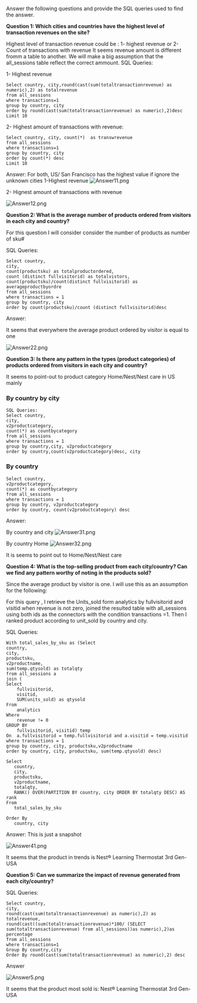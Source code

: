 Answer the following questions and provide the SQL queries used to find the answer.

    
**Question 1: Which cities and countries have the highest level of transaction revenues on the site?**

Highest level of transaction revenue could be :
1- highest revenue or
2-Count of transactions with revenue
It seems revenue amount is different fromm a table to another. We will make a big assumption that the all_sessions table reflect the correct ammount.
SQL Queries:

1- Highest revenue
```
Select country, city,round(cast(sum(totaltransactionrevenue) as numeric),2) as totalrevenue
from all_sessions
where transactions=1
group by country, city
order by round(cast(sum(totaltransactionrevenue) as numeric),2)desc
Limit 10
```
2- Highest amount of transactions with revenue:
```
Select country, city, count(*)  as transwrevenue
from all_sessions
where transactions=1
group by country, city
order by count(*) desc
Limit 10
```

Answer:
For both, US/ San Francisco has the highest value if ignore the unknown cities
1-Highest revenue
![Answer11.png](Answer11.png)





 2- Hignest amount of transactions with revenue

![Answer12.png](Answer12.png)





**Question 2: What is the average number of products ordered from visitors in each city and country?**

For this question I will consider consider the number of products as number of sku#

SQL Queries:
```
Select country,
city,
count(productsku) as totalproductordered,
count (distinct fullvisitorid) as totalvistors,
count(productsku)/count(distinct fullvisitorid) as averageproductbyordre
from all_sessions
where transactions = 1
group by country, city
order by count(productsku)/count (distinct fullvisitorid)desc
```
Answer:

It seems that everywhere the average product ordered by visitor is equal to one

![Answer22.png](Answer22.png)






**Question 3: Is there any pattern in the types (product categories) of products ordered from visitors in each city and country?**

 It seems to point-out to product category Home/Nest/Nest care in US mainly

### By country by city
```
SQL Queries:
Select country,
city,
v2productcategory,
count(*) as countbycategory
from all_sessions
where transactions = 1
group by country,city, v2productcategory
order by country,count(v2productcategory)desc, city
```
### By country
```
Select country,
v2productcategory,
count(*) as countbycategory
from all_sessions
where transactions = 1
group by country, v2productcategory
order by country, count(v2productcategory) desc
```



Answer:

By country and city
![Answer31.png](Answer31.png)




By country
Home
![Answer32.png](Answer32.png)


It is seems to point out to Home/Nest/Nest care

**Question 4: What is the top-selling product from each city/country? Can we find any pattern worthy of noting in the products sold?**

Since the average product by visitor is one. I will use this as an assumption for the following:

For this query , I retrieve the Units_sold form analytics 
by fullvisitorid and visitid when revenue is not zero, joined the resulted table with all_sessions using both ids as the connectors with the condition transactions =1. 
Then I ranked product according to unit_sold by country and city. 



SQL Queries:
```
With total_sales_by_sku as (Select 
country,
city,
productsku,
v2productname,							
sum(temp.qtysold) as totalqty
from all_sessions a
join (
Select 
    fullvisitorid, 
    visitid, 
    SUM(units_sold) as qtysold
From 
    analytics
Where 
    revenue != 0
GROUP BY 
    fullvisitorid, visitid) temp
On  a.fullvisitorid = temp.fullvisitorid and a.visitid = temp.visitid
where transactions = 1
group by country, city, productsku,v2productname
order by country, city, productsku, sum(temp.qtysold) desc)

Select 
   country,
   city,
   productsku,
   v2productname,
   totalqty,
   RANK() OVER(PARTITION BY country, city ORDER BY totalqty DESC) AS rank
From 
   total_sales_by_sku

Order By 
   country, city
```



Answer:
This is just a snapshot

![Answer41.png](Answer41.png)


It seems that the product in trends  is Nest® Learning Thermostat 3rd Gen-USA


**Question 5: Can we summarize the impact of revenue generated from each city/country?**

SQL Queries:
```
Select country,
city,
round(cast(sum(totaltransactionrevenue) as numeric),2) as totalrevenue,
round(cast((sum(totaltransactionrevenue)*100/ (SELECT sum(totaltransactionrevenue) from all_sessions))as numeric),2)as percentage
from all_sessions
where transactions=1
Group By country,city
Order By round(cast(sum(totaltransactionrevenue) as numeric),2) desc
```
Answer

![Answer5.png](Answer5.png)




It seems that the product most sold is: Nest® Learning Thermostat 3rd Gen-USA



